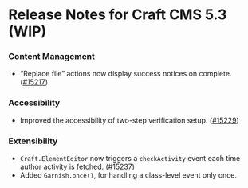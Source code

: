 # Release Notes for Craft CMS 5.3 (WIP)

### Content Management
- “Replace file” actions now display success notices on complete. ([#15217](https://github.com/craftcms/cms/issues/15217))

### Accessibility
- Improved the accessibility of two-step verification setup. ([#15229](https://github.com/craftcms/cms/pull/15229))

### Extensibility
- `Craft.ElementEditor` now triggers a `checkActivity` event each time author activity is fetched. ([#15237](https://github.com/craftcms/cms/discussions/15237))
- Added `Garnish.once()`, for handling a class-level event only once.
